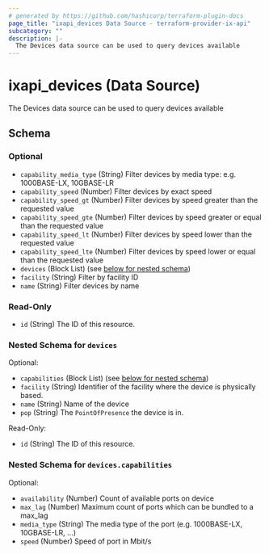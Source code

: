 ```yaml
---
# generated by https://github.com/hashicorp/terraform-plugin-docs
page_title: "ixapi_devices Data Source - terraform-provider-ix-api"
subcategory: ""
description: |-
  The Devices data source can be used to query devices available
---
```


# ixapi_devices (Data Source)

The Devices data source can be used to query devices available



<!-- schema generated by tfplugindocs -->
## Schema

### Optional

- `capability_media_type` (String) Filter devices by media type: e.g. 1000BASE-LX, 10GBASE-LR
- `capability_speed` (Number) Filter devices by exact speed
- `capability_speed_gt` (Number) Filter devices by speed greater than the requested value
- `capability_speed_gte` (Number) Filter devices by speed greater or equal than the requested value
- `capability_speed_lt` (Number) Filter devices by speed lower than the requested value
- `capability_speed_lte` (Number) Filter devices by speed lower or equal than the requested value
- `devices` (Block List) (see [below for nested schema](#nestedblock--devices))
- `facility` (String) Filter by facility ID
- `name` (String) Filter devices by name

### Read-Only

- `id` (String) The ID of this resource.

<a id="nestedblock--devices"></a>
### Nested Schema for `devices`

Optional:

- `capabilities` (Block List) (see [below for nested schema](#nestedblock--devices--capabilities))
- `facility` (String) Identifier of the facility where the device is physically based.
- `name` (String) Name of the device
- `pop` (String) The `PointOfPresence` the device is in.

Read-Only:

- `id` (String) The ID of this resource.

<a id="nestedblock--devices--capabilities"></a>
### Nested Schema for `devices.capabilities`

Optional:

- `availability` (Number) Count of available ports on device
- `max_lag` (Number) Maximum count of ports which can be bundled to a max_lag
- `media_type` (String) The media type of the port (e.g. 1000BASE-LX, 10GBASE-LR, ...)
- `speed` (Number) Speed of port in Mbit/s


